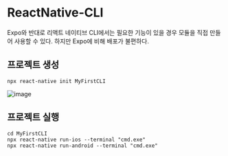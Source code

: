 # ReactNative-CLI

Expo와 반대로 리액트 네이티브 CLI에서는 필요한 기능이 있을 경우 모듈을 직접 만들어 사용할 수 있다. 하지만 Expo에 비해 배포가 불편하다.

## 프로젝트 생성
```
npx react-native init MyFirstCLI
```

![image](https://github.com/iJaeDragon/React-Native/assets/66985977/585a4681-8e08-4269-8002-32315a92bc3c)

## 프로젝트 실행
```
cd MyFirstCLI
npx react-native run-ios --terminal "cmd.exe"
npx react-native run-android --terminal "cmd.exe"
```
